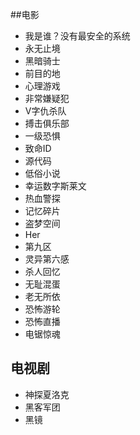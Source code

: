 ##电影
- 我是谁？没有最安全的系统
- 永无止境
- 黑暗骑士
- 前目的地
- 心理游戏
- 非常嫌疑犯
- V字仇杀队
- 搏击俱乐部 
- 一级恐惧
- 致命ID
- 源代码
- 低俗小说
- 幸运数字斯莱文
- 热血警探
- 记忆碎片
- 盗梦空间
- Her
- 第九区
- 灵异第六感
- 杀人回忆
- 无耻混蛋
- 老无所依
- 恐怖游轮
- 恐怖直播
- 电锯惊魂

## 电视剧
- 神探夏洛克
- 黑客军团
- 黑镜
